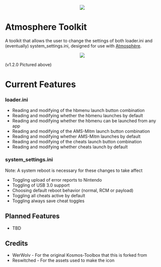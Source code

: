  <p align="center"><img src="https://raw.githubusercontent.com/16BitWonder/Atmosphere-Toolkit/dev/icon.jpg"></p>

# Atmosphere Toolkit

A toolkit that allows the user to change the settings of both loader.ini and (eventually) system_settings.ini, designed for use with [Atmosphère](https://github.com/Atmosphere-NX/Atmosphere).

<p align="center"><img src="https://raw.githubusercontent.com/16BitWonder/Atmosphere-Toolkit/dev/img/1.2.0.jpg"></p>
(v1.2.0 Pictured above)

# Current Features
### loader.ini
- Reading and modifying of the hbmenu launch button combination 
- Reading and modifying whether the hbmenu launches by default
- Reading and modifying whether the hbmenu can be launched from any app
- Reading and modifying of the AMS-Mitm launch button combination
- Reading and modifying whether AMS-Mitm launches by default
- Reading and modifying of the cheats launch button combination
- Reading and modifying whether cheats launch by default

### system_settings.ini
Note: A system reboot is necessary for these changes to take affect
- Toggling upload of error reports to Nintendo
- Toggling of USB 3.0 support
- Choosing default reboot behavior (normal, RCM or payload)
- Toggling all cheats active by default
- Toggling always save cheat toggles

## Planned Features
- TBD

## Credits
- WerWolv - For the original Kosmos-Toolbox that this is forked from
- Reswitched - For the assets used to make the icon
